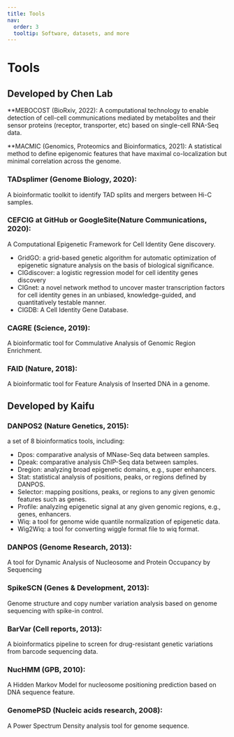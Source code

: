 ```yaml
---
title: Tools
nav:
  order: 3
  tooltip: Software, datasets, and more
---
```


# <i class="fas fa-tools"></i>Tools

## Developed by Chen Lab

**MEBOCOST (BioRxiv, 2022):
A computational technology to enable detection of cell-cell communications mediated by metabolites and their sensor proteins (receptor, transporter, etc) based on single-cell RNA-Seq data.

**MACMIC (Genomics, Proteomics and Bioinformatics, 2021):
A statistical method to define epigenomic features that have maximal co-localization but minimal correlation across the genome.

### TADsplimer (Genome Biology, 2020): 
A bioinformatic toolkit to identify TAD splits and mergers between Hi-C samples.

### CEFCIG at GitHub or GoogleSite(Nature Communications, 2020): 
A Computational Epigenetic Framework for Cell Identity Gene discovery.
- GridGO: a grid-based genetic algorithm for automatic optimization of epigenetic signature analysis on the basis of biological significance.
- CIGdiscover: a logistic regression model for cell identity genes discovery
- CIGnet: a novel network method to uncover master transcription factors for cell identity genes in an unbiased, knowledge-guided, and quantitatively testable manner.
- CIGDB: A Cell Identity Gene Database.

### CAGRE (Science, 2019): 
A bioinformatic tool for Commulative Analysis of Genomic Region Enrichment.

### FAID (Nature, 2018): 
A bioinformatic tool for Feature Analysis of Inserted DNA in a genome.

## Developed by Kaifu

### DANPOS2 (Nature Genetics, 2015): 
a set of 8 bioinformatics tools, including:
- Dpos: comparative analysis of MNase-Seq data between samples.
- Dpeak: comparative analysis ChIP-Seq data between samples.
- Dregion: analyzing broad epigenetic domains, e.g., super enhancers.
- Stat: statistical analysis of positions, peaks, or regions defined by DANPOS.
- Selector: mapping positions, peaks, or regions to any given genomic features such as genes.
- Profile: analyzing epigenetic signal at any given genomic regions, e.g., genes, enhancers.
- Wiq: a tool for genome wide quantile normalization of epigenetic data.
- Wig2Wiq: a tool for converting wiggle format file to wiq format.

### DANPOS (Genome Research, 2013): 
A tool for Dynamic Analysis of Nucleosome and Protein Occupancy by Sequencing

### SpikeSCN (Genes & Development, 2013): 
Genome structure and copy number variation analysis based on genome sequencing with spike-in control.

### BarVar (Cell reports, 2013): 
A bioinformatics pipeline to screen for drug-resistant genetic variations from barcode sequencing data.

### NucHMM (GPB, 2010): 
A Hidden Markov Model for nucleosome positioning prediction based on DNA sequence feature.

### GenomePSD (Nucleic acids research, 2008): 
A Power Spectrum Density analysis tool for genome sequence.
